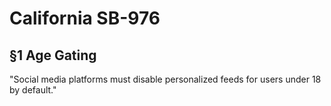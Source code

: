 # California SB-976
## §1 Age Gating
"Social media platforms must disable personalized feeds for users under 18 by default."

